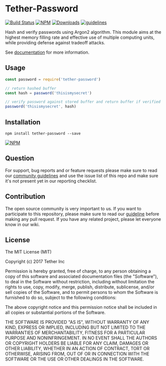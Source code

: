 # Tether-Password

[![Build Status](https://travis-ci.org/petrofeed/tether-password.svg?branch=master)](https://travis-ci.org/petrofeed/tether-password)
[![NPM](https://img.shields.io/npm/v/tether-password.svg)](https://www.npmjs.com/package/tether-password)
[![Downloads](https://img.shields.io/npm/dm/tether-password.svg)](http://npm-stat.com/charts.html?package=tether-password)
[![guidelines](https://tether.github.io/contribution-guide/badge-guidelines.svg)](https://github.com/tether/contribution-guide)

Hash and verify passwords using Argon2 algorithm. This module aims at the highest memory filling rate and effective use of multiple computing units, while providing defense against tradeoff attacks.

See [documentation](./tree/master/doc) for more information.

## Usage

```js
const password = require('tether-password')

// return hashed buffer
const hash = password('thisismysecret')

// verify password against stored buffer and return buffer if verified
password('thisismysecret', hash)
```

## Installation

```shell
npm install tether-password --save
```

[![NPM](https://nodei.co/npm/tether-password.png)](https://nodei.co/npm/tether-password/)


## Question

For support, bug reports and or feature requests please make sure to read our
<a href="https://github.com/tether/contribution-guide/blob/master/community.md" target="_blank">community guidelines</a> and use the issue list of this repo and make sure it's not present yet in our reporting checklist.

## Contribution

The open source community is very important to us. If you want to participate to this repository, please make sure to read our <a href="https://github.com/tether/contribution-guide" target="_blank">guideline</a> before making any pull request. If you have any related project, please let everyone know in our wiki.
## License


The MIT License (MIT)

Copyright (c) 2017 Tether Inc

Permission is hereby granted, free of charge, to any person obtaining a copy of this software and associated documentation files (the "Software"), to deal in the Software without restriction, including without limitation the rights to use, copy, modify, merge, publish, distribute, sublicense, and/or sell copies of the Software, and to permit persons to whom the Software is furnished to do so, subject to the following conditions:

The above copyright notice and this permission notice shall be included in all copies or substantial portions of the Software.

THE SOFTWARE IS PROVIDED "AS IS", WITHOUT WARRANTY OF ANY KIND, EXPRESS OR IMPLIED, INCLUDING BUT NOT LIMITED TO THE WARRANTIES OF MERCHANTABILITY, FITNESS FOR A PARTICULAR PURPOSE AND NONINFRINGEMENT. IN NO EVENT SHALL THE AUTHORS OR COPYRIGHT HOLDERS BE LIABLE FOR ANY CLAIM, DAMAGES OR OTHER LIABILITY, WHETHER IN AN ACTION OF CONTRACT, TORT OR OTHERWISE, ARISING FROM, OUT OF OR IN CONNECTION WITH THE SOFTWARE OR THE USE OR OTHER DEALINGS IN THE SOFTWARE.
